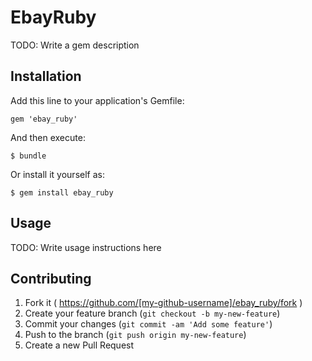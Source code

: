 # EbayRuby

TODO: Write a gem description

## Installation

Add this line to your application's Gemfile:

    gem 'ebay_ruby'

And then execute:

    $ bundle

Or install it yourself as:

    $ gem install ebay_ruby

## Usage

TODO: Write usage instructions here

## Contributing

1. Fork it ( https://github.com/[my-github-username]/ebay_ruby/fork )
2. Create your feature branch (`git checkout -b my-new-feature`)
3. Commit your changes (`git commit -am 'Add some feature'`)
4. Push to the branch (`git push origin my-new-feature`)
5. Create a new Pull Request
